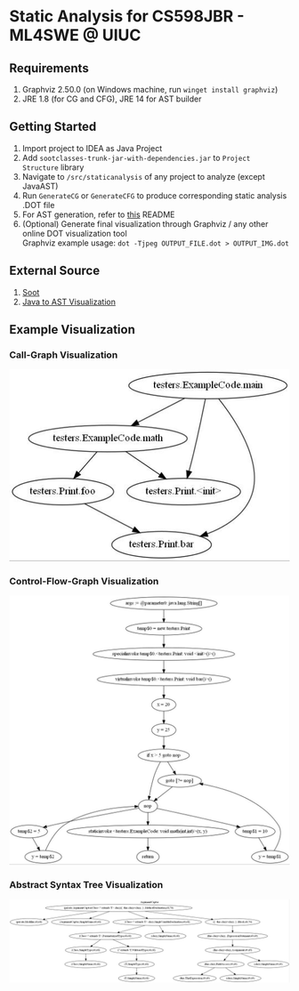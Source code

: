 # Static Analysis for CS598JBR - ML4SWE @ UIUC

## Requirements

1.  Graphviz 2.50.0 (on Windows machine, run `winget install graphviz`)
2.  JRE 1.8 (for CG and CFG), JRE 14 for AST builder

## Getting Started

1. Import project to IDEA as Java Project
2. Add `sootclasses-trunk-jar-with-dependencies.jar` to `Project Structure` library
3. Navigate to `/src/staticanalysis` of any project to analyze (except JavaAST)
4. Run `GenerateCG` or `GenerateCFG` to produce corresponding static analysis .DOT file
5. For AST generation, refer to [this](https://github.com/Program-Analysis/Java-to-AST-with-Visualization) README
6. (Optional) Generate final visualization through Graphviz / any other online DOT visualization tool
   <br>
   Graphviz example usage: `dot -Tjpeg OUTPUT_FILE.dot > OUTPUT_IMG.dot`

## External Source

1. [Soot](https://github.com/soot-oss/soot)
2. [Java to AST Visualization](https://github.com/Program-Analysis/Java-to-AST-with-Visualization)

## Example Visualization

### Call-Graph Visualization

![CG Image](/examples/cg-img.jpeg "CG")

### Control-Flow-Graph Visualization

![CFG Image](/examples/cfg-img.jpeg "CFG")

### Abstract Syntax Tree Visualization

![AST Image](/examples/mockito-ast.jpeg "AST")
